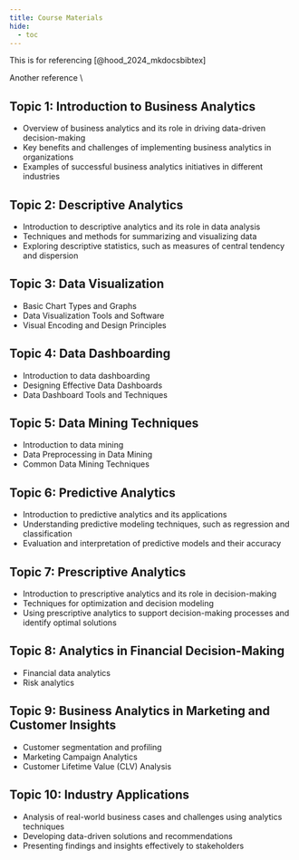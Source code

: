 ```yaml
---
title: Course Materials
hide:
  - toc
---
```

<script src="https://cdn.tailwindcss.com"></script>


This is for referencing [@hood_2024_mkdocsbibtex]

Another reference \

## Topic 1: Introduction to Business Analytics

- Overview of business analytics and its role in driving data-driven decision-making
- Key benefits and challenges of implementing business analytics in organizations
- Examples of successful business analytics initiatives in different industries

## Topic 2: Descriptive Analytics

- Introduction to descriptive analytics and its role in data analysis
- Techniques and methods for summarizing and visualizing data
- Exploring descriptive statistics, such as measures of central tendency and dispersion

## Topic 3: Data Visualization

- Basic Chart Types and Graphs
- Data Visualization Tools and Software
- Visual Encoding and Design Principles

## Topic 4: Data Dashboarding

- Introduction to data dashboarding
- Designing Effective Data Dashboards
- Data Dashboard Tools and Techniques

## Topic 5: Data Mining Techniques

- Introduction to data mining
- Data Preprocessing in Data Mining
- Common Data Mining Techniques

## Topic 6: Predictive Analytics

- Introduction to predictive analytics and its applications
- Understanding predictive modeling techniques, such as regression and classification
- Evaluation and interpretation of predictive models and their accuracy

## Topic 7: Prescriptive Analytics

- Introduction to prescriptive analytics and its role in decision-making
- Techniques for optimization and decision modeling
- Using prescriptive analytics to support decision-making processes and identify optimal solutions

## Topic 8: Analytics in Financial Decision-Making

- Financial data analytics
- Risk analytics

## Topic 9: Business Analytics in Marketing and Customer Insights
- Customer segmentation and profiling
- Marketing Campaign Analytics
- Customer Lifetime Value (CLV) Analysis

## Topic 10: Industry Applications

- Analysis of real-world business cases and challenges using analytics techniques
- Developing data-driven solutions and recommendations
- Presenting findings and insights effectively to stakeholders
